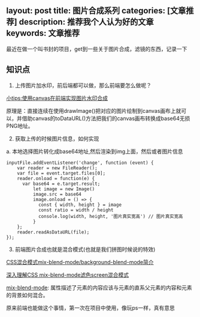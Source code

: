 layout: post
title: 图片合成系列
categories: [文章推荐]
description: 推荐我个人认为好的文章
keywords: 文章推荐
---

最近在做一个叫书封的项目，get到一些关于图片合成，滤镜的东西，记录一下

## 知识点
1. 上传图片加水印，前后端都可以做，那么前端要怎么做呢？

[小tips:使用canvas在前端实现图片水印合成](https://www.zhangxinxu.com/wordpress/2017/05/canvas-picture-watermark-synthesis/)

原理是：直接连续在使用drawImage()把对应的图片绘制到canvas画布上就可以，并借助canvas的toDataURL()方法把我们的canvas画布转换成base64无损PNG地址。

2. 获取上传的时候图片信息，如何实现

a. 本地选择图片转化成base64地址,然后渲染到img上面，然后或者图片信息
```
inputFile.addEventListener('change', function (event) {
    var reader = new FileReader();
    var file = event.target.files[0];
    reader.onload = function(e) {
      var base64 = e.target.result;
          let image = new Image()
          image.src = base64
          image.onload = () => {
            const { width, height } = image
            const ratio = width / height
            console.log(width, height, '图片真实宽高') // 图片真实宽高
          }
    };
    reader.readAsDataURL(file);
});
```

3. 前端图片合成也就是混合模式(也就是我们拼图时候说的特效)

[CSS混合模式mix-blend-mode/background-blend-mode简介](https://www.zhangxinxu.com/wordpress/2015/05/css3-mix-blend-mode-background-blend-mode/)

[深入理解CSS mix-blend-mode滤色screen混合模式](https://www.zhangxinxu.com/wordpress/2019/05/css-mix-blend-mode-screen/)

[mix-blend-mode](https://developer.mozilla.org/zh-CN/docs/Web/CSS/mix-blend-mode): 属性描述了元素的内容应该与元素的直系父元素的内容和元素的背景如何混合。

原来前端也能做这个事情，第一次在项目中使用，像玩ps一样，真有意思
